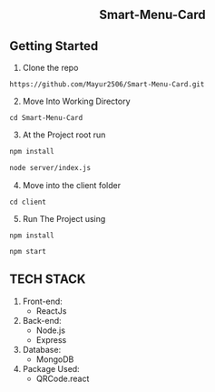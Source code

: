 <h2 align="center">Smart-Menu-Card</h2>

## Getting Started

1. Clone the repo

```
https://github.com/Mayur2506/Smart-Menu-Card.git
```
2. Move Into Working Directory
```
cd Smart-Menu-Card
```

3. At the Project root run

```sh
npm install
```

```sh
node server/index.js
```
4. Move into the client folder

```
cd client
```
5. Run The Project using 

```
npm install
```

```
npm start
```

## TECH STACK

1. Front-end:
   - ReactJs
2. Back-end:
   - Node.js
   - Express
3. Database:
   - MongoDB
4. Package Used:
   - QRCode.react

